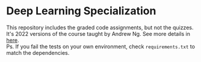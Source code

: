 # Deep Learning Specialization

This repository includes the graded code assignments, but not the quizzes. <br>
It's 2022 versions of the course taught by Andrew Ng. See more details in [here](https://www.coursera.org/specializations/deep-learning).<br>
Ps. If you fail the tests on your own environment, check `requirements.txt` to match the dependencies.
